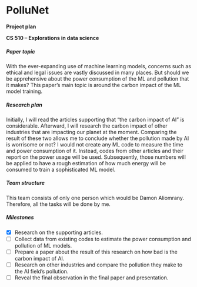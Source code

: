 # PolluNet

**Project plan**

**CS 510 – Explorations in data science**

##### Paper topic
With the ever-expanding use of machine learning models, concerns such as ethical and legal issues are vastly discussed in many places. But should we be apprehensive about the power consumption of the ML and pollution that it makes? This paper’s main topic is around the carbon impact of the ML model training.
##### Research plan
Initially, I will read the articles supporting that “the carbon impact of AI” is considerable. Afterward, I will research the carbon impact of other industries that are impacting our planet at the moment. Comparing the result of these two allows me to conclude whether the pollution made by AI is worrisome or not?
I would not create any ML code to measure the time and power consumption of it. Instead, codes from other articles and their report on the power usage will be used. Subsequently, those numbers will be applied to have a rough estimation of how much energy will be consumed to train a sophisticated ML model.
##### Team structure
This team consists of only one person which would be Damon Aliomrany. Therefore, all the tasks will be done by me.
##### Milestones
- [x] Research on the supporting articles.
- [ ] Collect data from existing codes to estimate the power consumption and pollution of ML models.
- [ ] Prepare a paper about the result of this research on how bad is the carbon impact of AI.
- [ ] Research on other industries and compare the pollution they make to the AI field’s pollution.
- [ ] Reveal the final observation in the final paper and presentation.
